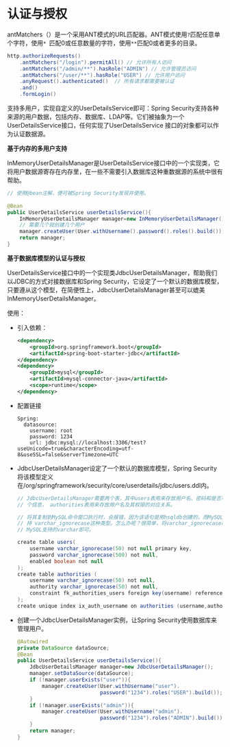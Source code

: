 # 认证与授权

antMatchers（）是一个采用ANT模式的URL匹配器。ANT模式使用`?`匹配任意单个字符，使用`* `匹配0或任意数量的字符，使用`**`匹配0或者更多的目录。

```java
http.authorizeRequests()
    .antMatchers("/login").permitAll() // 允许所有人访问
    .antMatchers("/admin/**").hasRole("ADMIN") // 允许管理员访问
    .antMatchers("/user/**").hasRole("USER") // 允许用户访问
    .anyRequest().authenticated()  // 所有请求都需要被认证
    .and()
    .formLogin()
```

支持多用户，实现自定义的UserDetailsService即可：Spring Security支持各种来源的用户数据，包括内存、数据库、LDAP等。它们被抽象为一个UserDetailsService接口，任何实现了UserDetailsService 接口的对象都可以作为认证数据源。

**基于内存的多用户支持**

InMemoryUserDetailsManager是UserDetailsService接口中的一个实现类，它将用户数据源寄存在内存里，在一些不需要引入数据库这种重数据源的系统中很有帮助。

```java
// 使用@bean注解，便可被Spring Security发现并使用。
 
@Bean
public UserDetailsService userDetailsService(){
    InMemoryUserDetailsManager manager=new InMemoryUserDetailsManager();
    // 需要几个就创建几个用户
    manager.createUser(User.withUsername().password().roles().build());
    return manager;
}
```

**基于数据库模型的认证与授权**

UserDetailsService接口中的一个实现类JdbcUserDetailsManager，帮助我们以JDBC的方式对接数据库和Spring Security，它设定了一个默认的数据库模型，只要遵从这个模型，在简便性上，JdbcUserDetailsManager甚至可以媲美 InMemoryUserDetailsManager。 

使用：

- 引入依赖：

  ```xml
  <dependency>
      <groupId>org.springframework.boot</groupId>
      <artifactId>spring-boot-starter-jdbc</artifactId>
  </dependency>
  <dependency>
      <groupId>mysql</groupId>
      <artifactId>mysql-connector-java</artifactId>
      <scope>runtime</scope>
  </dependency>
  ```

- 配置链接

  ```properties
  Spring:
    datasource:
      username: root
      password: 1234
      url: jdbc:mysql://localhost:3306/test?useUnicode=true&characterEncoding=utf-8&useSSL=false&serverTimezone=UTC
  ```

- JdbcUserDetailsManager设定了一个默认的数据库模型，Spring Security将该模型定义 在/org/springframework/security/core/userdetails/jdbc/users.ddl内。

  ```java
  // JdbcUserDetailsManager需要两个表，其中users表用来存放用户名、密码和是否可用三
  // 个信息， authorities表用来存放用户名及其权限的对应关系。
  
  // 将其复制到MySQL命令窗口执行时，会报错，因为该语句是用hsqldb创建的，而MySQL不支
  // 持 varchar_ignorecase这种类型。怎么办呢？很简单，将varchar_ignorecase改为
  // MySQL支持的varchar即可。
  
  create table users(
      username varchar_ignorecase(50) not null primary key,
      password varchar_ignorecase(500) not null,
      enabled boolean not null
  );
  create table authorities (
      username varchar_ignorecase(50) not null,
      authority varchar_ignorecase(50) not null,
      constraint fk_authorities_users foreign key(username) references users(username)
  );
  create unique index ix_auth_username on authorities (username,authority);
  ```

- 创建一个JdbcUserDetailsManager实例，让Spring Security使用数据库来管理用户。

  ```java
  @Autowired
  private DataSource dataSource;
  @Bean
  public UserDetailsService userDetailsService(){
      JdbcUserDetailsManager manager=new JdbcUserDetailsManager();
      manager.setDataSource(dataSource);
      if (!manager.userExists("user")){
          manager.createUser(User.withUsername("user").
                             password("1234").roles("USER").build());
      }
      if (!manager.userExists("admin")){
          manager.createUser(User.withUsername("admin").
                             password("1234").roles("ADMIN").build());
      }
      return manager;
  }
  ```

  

